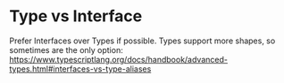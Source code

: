 # Type vs Interface

Prefer Interfaces over Types if possible. Types support more shapes, so sometimes are the only option: https://www.typescriptlang.org/docs/handbook/advanced-types.html#interfaces-vs-type-aliases
